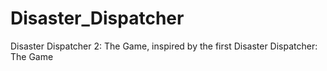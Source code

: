 # Disaster_Dispatcher
Disaster Dispatcher 2: The Game, inspired by the first Disaster Dispatcher: The Game
